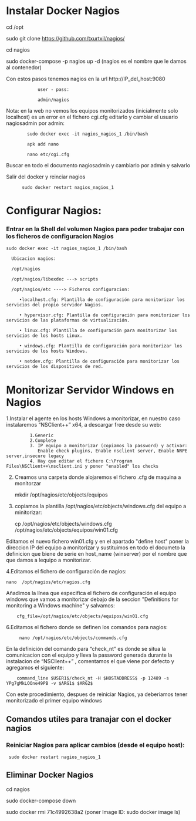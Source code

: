 # Instalar Docker Nagios

   cd /opt

   sudo git clone https://github.com/txurtxil/nagios/

   cd nagios
   
   sudo docker-compose -p nagios up -d    (nagios es el nombre que le damos al contenedor)

   Con estos pasos tenemos nagios en la url http://IP_del_host:9080 
   
                user - pass: 
                
                admin/nagios

Nota: en la web no vemos los equipos monitorizados (inicialmente solo localhost) es un error en el fichero  cgi.cfg
editarlo y cambiar el usuario nagiosadmin por admin:

            sudo docker exec -it nagios_nagios_1 /bin/bash

            apk add nano
            
            nano etc/cgi.cfg

Buscar en todo el documento nagiosadmin y cambiarlo por admin y salvarlo

Salir del docker y reinciar nagios

          sudo docker restart nagios_nagios_1




        
# Configurar Nagios:

### Entrar en la Shell del volumen Nagios para poder trabajar con los ficheros de configuracion Nagios

    sudo docker exec -it nagios_nagios_1 /bin/bash

      Ubicacion nagios:
      
      /opt/nagios
      
      /opt/nagios/libexdec ---> scripts
      
      /opt/nagios/etc ----> Ficheros configuracion:

         •localhost.cfg: Plantilla de configuración para monitorizar los servicios del propio servidor Nagios.

         • hypervisor.cfg: Plantilla de configuración para monitorizar los servicios de las plataformas de virtualización.

         • linux.cfg: Plantilla de configuración para monitorizar los servicios de los hosts Linux.

         • windows.cfg: Plantilla de configuración para monitorizar los servicios de los hosts Windows.

         • netdev.cfg: Plantilla de configuración para monitorizar los servicios de los dispositivos de red.

# Monitorizar Servidor Windows en Nagios

1.Instalar el agente en los hosts Windows a monitorizar, en nuestro caso instalaremos “NSClient++”  x64,   a descargar free desde su web:

             1.Generic
             2.Complete
             3. IP equipo a monitorizar (copiamos la password) y activar: 
                Enable check plugins, Enable nsclient server, Enable NRPE server,insecure legacy
             4. Hay que editar el fichero C:\Program Files\NSClient++\nsclient.ini y poner "enabled" los checks 

2. Creamos una carpeta donde alojaremos el fichero .cfg de maquina a monitorzar

   mkdir /opt/nagios/etc/objects/equipos

3. copiamos la plantilla /opt/nagios/etc/objects/windows.cfg del equipo a minitorizar:
   
    cp /opt/nagios/etc/objects/windows.cfg /opt/nagios/etc/objects/equipos/win01.cfg
   
  Editamos el nuevo fichero win01.cfg y en  el apartado "define host" poner la direccion IP del equipo a monitorizar y sustituimos en todo el documeto la definicion que biene de serie en host_name (winserver) por el nombre que que damos a lequipo
  a monitorizar.

4.Editamos el fichero de configuración de nagios:

    nano  /opt/nagios/etc/nagios.cfg 
    
Añadimos la línea que especifica el fichero de configuración el equipo windows que vamos a monitorizar
debajo de la seccion "Definitions for monitoring a Windows machine" y salvamos:

        cfg_file=/opt/nagios/etc/objects/equipos/win01.cfg
        
6.Editamos el fichero donde se definen los comandos para nagios:

         nano /opt/nagios/etc/objects/commands.cfg

En la definición del comando para “check_nt” es donde se situa la comunicacion con el equipo y lleva la password generada durante la instalacion de “NSClient++” 
, comentamos el que viene por defecto y agregamos el siguiente:

        command_line $USER1$/check_nt -H $HOSTADDRESS$ -p 12489 -s YPg7gMkLOOne49PB -v $ARG1$ $ARG2$

Con este procedimiento, despues de reiniciar Nagios,  ya deberiamos tener monitorizado el primer equipo windows

## Comandos utiles para tranajar con el docker nagios
### Reiniciar Nagios para aplicar cambios (desde el equipo host): 

     sudo docker restart nagios_nagios_1

## Eliminar Docker Nagios

cd nagios

sudo docker-compose down

sudo docker rmi  71c4992638a2 (poner Image ID: sudo docker image ls)


   


 

